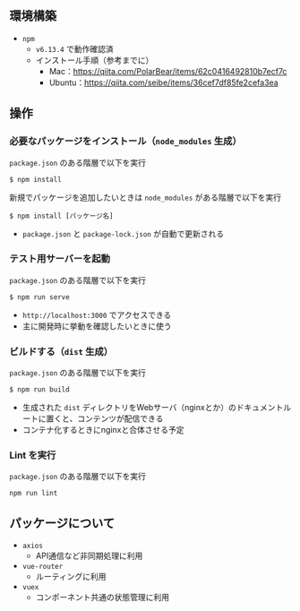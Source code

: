 ## 環境構築
- `npm`
  - `v6.13.4` で動作確認済
  - インストール手順（参考までに）
    - Mac：https://qiita.com/PolarBear/items/62c0416492810b7ecf7c
    - Ubuntu：https://qiita.com/seibe/items/36cef7df85fe2cefa3ea

## 操作

### 必要なパッケージをインストール（`node_modules` 生成）
`package.json` のある階層で以下を実行
```
$ npm install
```
新規でパッケージを追加したいときは
`node_modules` がある階層で以下を実行
```
$ npm install [パッケージ名]
```
- `package.json` と `package-lock.json` が自動で更新される

### テスト用サーバーを起動
`package.json` のある階層で以下を実行
```
$ npm run serve
```
- `http://localhost:3000` でアクセスできる
- 主に開発時に挙動を確認したいときに使う

### ビルドする（`dist` 生成）
`package.json` のある階層で以下を実行
```
$ npm run build
```
- 生成された `dist` ディレクトリをWebサーバ（nginxとか）のドキュメントルートに置くと、コンテンツが配信できる
- コンテナ化するときにnginxと合体させる予定

### Lint を実行
`package.json` のある階層で以下を実行
```
npm run lint
```

## パッケージについて
- `axios`
  - API通信など非同期処理に利用
- `vue-router`
  - ルーティングに利用
- `vuex`
  - コンポーネント共通の状態管理に利用
